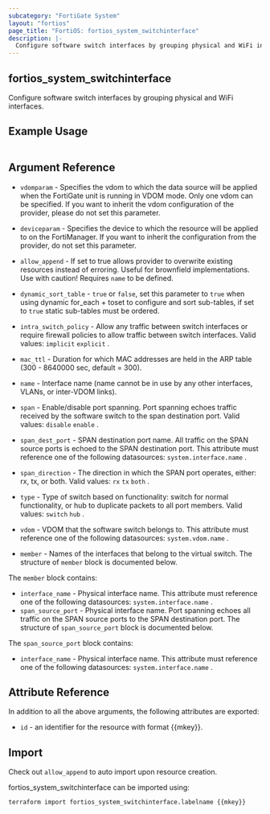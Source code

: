 ```yaml
---
subcategory: "FortiGate System"
layout: "fortios"
page_title: "FortiOS: fortios_system_switchinterface"
description: |-
  Configure software switch interfaces by grouping physical and WiFi interfaces.
---
```


## fortios_system_switchinterface
Configure software switch interfaces by grouping physical and WiFi interfaces.

## Example Usage

```hcl

```

## Argument Reference
* `vdomparam` - Specifies the vdom to which the data source will be applied when the FortiGate unit is running in VDOM mode. Only one vdom can be specified. If you want to inherit the vdom configuration of the provider, please do not set this parameter.
* `deviceparam` - Specifies the device to which the resource will be applied to on the FortiManager. If you want to inherit the configuration from the provider, do not set this parameter.
* `allow_append` - If set to true allows provider to overwrite existing resources instead of erroring. Useful for brownfield implementations. Use with caution! Requires `name` to be defined.
* `dynamic_sort_table` - `true` or `false`, set this parameter to `true` when using dynamic for_each + toset to configure and sort sub-tables, if set to `true` static sub-tables must be ordered.

* `intra_switch_policy` - Allow any traffic between switch interfaces or require firewall policies to allow traffic between switch interfaces. Valid values: `implicit` `explicit` .
* `mac_ttl` - Duration for which MAC addresses are held in the ARP table (300 - 8640000 sec, default = 300).
* `name` - Interface name (name cannot be in use by any other interfaces, VLANs, or inter-VDOM links).
* `span` - Enable/disable port spanning. Port spanning echoes traffic received by the software switch to the span destination port. Valid values: `disable` `enable` .
* `span_dest_port` - SPAN destination port name. All traffic on the SPAN source ports is echoed to the SPAN destination port. This attribute must reference one of the following datasources: `system.interface.name` .
* `span_direction` - The direction in which the SPAN port operates, either: rx, tx, or both. Valid values: `rx` `tx` `both` .
* `type` - Type of switch based on functionality: switch for normal functionality, or hub to duplicate packets to all port members. Valid values: `switch` `hub` .
* `vdom` - VDOM that the software switch belongs to. This attribute must reference one of the following datasources: `system.vdom.name` .
* `member` - Names of the interfaces that belong to the virtual switch. The structure of `member` block is documented below.

The `member` block contains:

* `interface_name` - Physical interface name. This attribute must reference one of the following datasources: `system.interface.name` .
* `span_source_port` - Physical interface name. Port spanning echoes all traffic on the SPAN source ports to the SPAN destination port. The structure of `span_source_port` block is documented below.

The `span_source_port` block contains:

* `interface_name` - Physical interface name. This attribute must reference one of the following datasources: `system.interface.name` .

## Attribute Reference

In addition to all the above arguments, the following attributes are exported:
* `id` - an identifier for the resource with format {{mkey}}.

## Import

Check out `allow_append` to auto import upon resource creation.

fortios_system_switchinterface can be imported using:
```sh
terraform import fortios_system_switchinterface.labelname {{mkey}}
```
